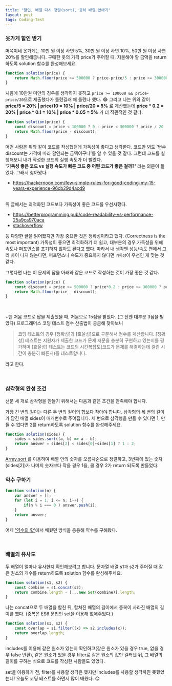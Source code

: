 ```yaml
---
title: "할인, 배열 다시 정렬(sort), 중복 배열 없애기"
layout: post
tags: Coding-Test
---
```


### 옷가게 할인 받기
머쓱이네 옷가게는 10만 원 이상 사면 5%, 30만 원 이상 사면 10%, 50만 원 이상 사면 20%를 할인해줍니다.
구매한 옷의 가격 price가 주어질 때, 지불해야 할 금액을 return 하도록 solution 함수를 완성해보세요.

```jsx
function solution(price) {
    return Math.floor(price >= 500000 ? price-price/5 : price >= 300000 ? price-price/10 : price >= 100000 ? price-price/20 : price);
}
```








처음에 10만원 미만의 경우를 생각하지 못하고 `price >= 100000 && price-price/20`으로 제출했다가 틀렸길래 왜 틀렸나 했다. 😂
그리고 나는 위와 같이 **price/5 = 20% | price/10 = 10% | price/20 = 5%** 로 계산했는데 
**price * 0.2 = 20% | price * 0.1 = 10% | price * 0.05 = 5%** 가 더 직관적인 것 같다.

```jsx
function solution(price) {
    const discount = price < 100000 ? 0 : price < 300000 ? price / 20 : price < 500000 ? price / 10 : price / 5;
    return Math.floor(price - discount);
}
```
어떤 사람은 위와 같이 코드를 작성했던데 가독성이 좋다고 생각한다. 코드만 봐도 '변수 discount는 가격에 따라 할인되는 금액이구나'를 알 수 있을 것 같다.
그런데 코드를 실행해보니 내가 작성한 코드의 실행 속도가 더 빨랐다.<br>
**'가독성 좋은 코드 vs 실행 속도가 빠른 코드 중 어떤 코드가 좋은 걸까?'** 라는 의문이 들었다. 그래서 찾아봤다.
- <a href="https://hackernoon.com/few-simple-rules-for-good-coding-my-15-years-experience-96cb29d4acd9">
  https://hackernoon.com/few-simple-rules-for-good-coding-my-15-years-experience-96cb29d4acd9
  </a>
<br>위 글에서는 최적화된 코드보다 가독성이 좋은 코드를 우선시했다. 
- <a href="https://betterprogramming.pub/code-readability-vs-performance-25a9ca970aca">
  https://betterprogramming.pub/code-readability-vs-performance-25a9ca970aca
  </a>
- <a href="https://stackoverflow.com/questions/183201/should-a-developer-aim-for-readability-or-performance-first">
  stackoverflow
  </a><br>
등 다양한 글을 읽어봤지만 가장 중요한 것은 정확성이라고 했다. (Correctness is the most important)
가독성이 좋으면 최적화하기 더 쉽고, 대부분의 경우 가독성을 위해 속도나 퍼포먼스를 포기하지 않아도 된다고 했다.
따라서 내 생각엔 성능/속도 면에서 그리 차이 나지 않는다면, 퍼포먼스나 속도가 중요하지 않다면 `가독성`이 우선인 게 맞는 것 같다.

그렇다면 나는 이 문제의 답을 아래와 같은 코드로 작성하는 것이 가장 좋은 것 같다.

```jsx
function solution(price) { 
    const discount = price >= 500000 ? price*0.2 : price >= 300000 ? price*0.1 : price >= 100000 ? price*0.2 : 0);
    return Math.floor(price - discount);
}
```

<br>

+맨 처음 코드로 답을 제출했을 때, 처음으로 15점을 받았다. (그 전엔 대부분 3점을 받았다) 프로그래머스 코딩 테스트 점수 산출법이 궁금해 찾아보니
>코딩 테스트의 경우 [정확성]과 [효율성]으로 구분해서 점수를 계산합니다.
[정확성] 테스트는 지원자가 제출한 코드가 문제 지문을 충분히 구현하고 있는지를 평가하며
[효율성] 테스트는 코드의 시간복잡도(코드가 문제를 해결하는데 걸린 시간이 충분히 빠른지)를 테스트합니다.

라고 한다.

<br>

### 삼각형의 완성 조건
선분 세 개로 삼각형을 만들기 위해서는 다음과 같은 조건을 만족해야 합니다.

가장 긴 변의 길이는 다른 두 변의 길이의 합보다 작아야 합니다.
삼각형의 세 변의 길이가 담긴 배열 sides이 매개변수로 주어집니다. 세 변으로 삼각형을 만들 수 있다면 1, 만들 수 없다면 2를 return하도록 solution 함수를 완성해주세요.

```jsx
function solution(sides) {
    sides = sides.sort((a, b) => a - b);
    return answer = sides[2] < sides[0]+sides[1] ? 1 : 2;
}
```
<a href="https://developer.mozilla.org/en-US/docs/Web/JavaScript/Reference/Global_Objects/Array/sort">
  Array.sort
</a>
를 이용하여 배열 안의 숫자를 오름차순으로 정렬하고, 3번째에 있는 숫자(sides[2])가 나머지 숫자보다 작을 경우 1을, 클 경우 2가 return 되도록 만들었다.

<br>

### 약수 구하기

```jsx
function solution(n) {
    var answer = [];
    for (let i = 1; i <= n; i++) {
        if(n % i === 0 ) answer.push(i);
    }
    return answer;
}
```
어제 <a href="https://feb-dain.github.io/ternary-operator-and-ascending-order-and-sum-of-divisors-etc/">'약수의 합'</a>에서 배웠던 방식을 응용해 약수를 구해봤다.

<br>

### 배열의 유사도
두 배열이 얼마나 유사한지 확인해보려고 합니다. 문자열 배열 s1과 s2가 주어질 때 같은 원소의 개수를 return하도록 solution 함수를 완성해주세요.

```jsx
function solution(s1, s2) {
    const combine = s1.concat(s2);          
    return combine.length - [...new Set(combine)].length;
}
```
나는 concat으로 두 배열을 합친 뒤, 합쳐진 배열의 길이에서 중복이 사라진 배열의 길이를 뺐다. (중복은 ES6 문법인 set을 이용해 없애주었다.)<br>

```jsx
function solution(s1, s2) {
    const overlap = s1.filter((x) => s2.includes(x));
    return overlap.length;
}
```
includes를 이용해 같은 원소가 있는지 확인하고(같은 원소가 있을 경우 true, 없을 경우 false 반환),
같은 원소가 있을 경우 filter로 같은 원소의 값만 걸러낸 뒤, 그 배열의 길이를 구하는 식으로 코드를 작성한 사람들도 있었다.
<br>

set을 이용하기 전, filter를 사용할 생각은 했지만 includes를 사용할 생각까진 못했었는데!
오늘도 코딩 테스트를 하면서 많이 배웠다. 😊
<br>
<br>

